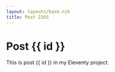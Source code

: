 ```yaml
---
layout: layouts/base.njk
title: Post 2165
---
```


# Post {{ id }}

This is post {{ id }} in my Eleventy project.
